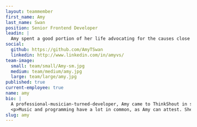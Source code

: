 ```yaml
---
layout: teammember
first_name: Amy
last_name: Swan
position: Senior Frontend Developer
leadin: |
  Amy spent a good portion of her life advocating for the causes close to her heart, especially rights for independent musicians. Her knack for logic games led her to try programming, and she hasn’t looked back. She’s been searching for a place where she could apply her skills in web development to support those advocacy groups. She found it in ThinkShout.
social:
  github: https://github.com/AmyTSwan
  linkedin: http://www.linkedin.com/in/amyvs/
team-image:
  small: team/small/Amy-sm.jpg
  medium: team/medium/amy.jpg
  large: team/large/amy.jpg
published: true
current-employee: true
name: amy
bio: |
  A professional-musician-turned-developer, Amy came to ThinkShout in search of an opportunity to apply her coding skills to organizations working for positive change in the world, and she feels right at home here. Before joining our team, Amy worked as an IT support rep for several different online music tech companies. She also dabbled as a light and sound engineer and worked on events for artists and individuals like Björk, Paul Simon and the Dalai Lama.
  <p>Music and programming have a lot in common, as Amy can attest. She’s put her performance skills into practice by giving technical talks at conferences such as DrupalCon and BADCamp (Bay Area Drupal), and collaboration with her peers brings out everything she enjoys about being part of a musical ensemble. A woman of many interests, Amy admits to being an old school Whovian, and also happens to be the only kiteboarder in the office. She also encourages us all to stay healthy by leading an afternoon “plank” session every weekday at around 2pm, and invites all that stop by to join the fun.
slug: amy
---
```

